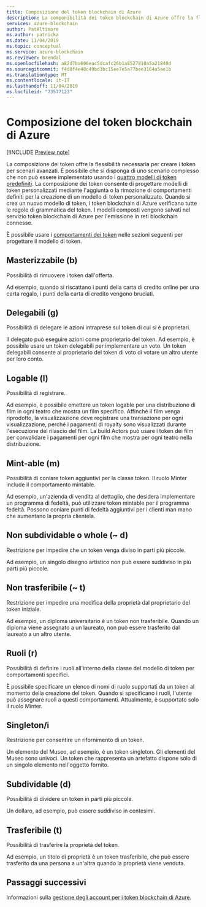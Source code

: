 ```yaml
---
title: Composizione del token blockchain di Azure
description: La componibilità dei token blockchain di Azure offre la flessibilità necessaria per creare token per scenari avanzati.
services: azure-blockchain
author: PatAltimore
ms.author: patricka
ms.date: 11/04/2019
ms.topic: conceptual
ms.service: azure-blockchain
ms.reviewer: brendal
ms.openlocfilehash: a82d7ba606eac5dcafc26b1a8527810a5a21840d
ms.sourcegitcommit: f4d8f4e48c49bd3bc15ee7e5a77bee3164a5ae1b
ms.translationtype: MT
ms.contentlocale: it-IT
ms.lasthandoff: 11/04/2019
ms.locfileid: "73577123"
---
```

# <a name="azure-blockchain-tokens-composability"></a>Composizione del token blockchain di Azure

[!INCLUDE [Preview note](./includes/preview.md)]

La composizione dei token offre la flessibilità necessaria per creare i token per scenari avanzati. È possibile che si disponga di uno scenario complesso che non può essere implementato usando i [quattro modelli di token predefiniti](templates.md#base-token-types). La composizione dei token consente di progettare modelli di token personalizzati mediante l'aggiunta o la rimozione di comportamenti definiti per la creazione di un modello di token personalizzato. Quando si crea un nuovo modello di token, i token blockchain di Azure verificano tutte le regole di grammatica del token. I modelli composti vengono salvati nel servizio token blockchain di Azure per l'emissione in reti blockchain connesse.

È possibile usare i [comportamenti dei token](templates.md#token-behaviors) nelle sezioni seguenti per progettare il modello di token.

## <a name="burnable-b"></a>Masterizzabile (b)

Possibilità di rimuovere i token dall'offerta.

Ad esempio, quando si riscattano i punti della carta di credito online per una carta regalo, i punti della carta di credito vengono bruciati.

## <a name="delegable-g"></a>Delegabili (g)

Possibilità di delegare le azioni intraprese sul token di cui si è proprietari.

Il delegato può eseguire azioni come proprietario del token. Ad esempio, è possibile usare un token delegabili per implementare un voto. Un token delegabili consente al proprietario del token di voto di votare un altro utente per loro conto.

## <a name="logable-l"></a>Logable (l)

Possibilità di registrare.

Ad esempio, è possibile emettere un token logable per una distribuzione di film in ogni teatro che mostra un film specifico. Affinché il film venga riprodotto, la visualizzazione deve registrare una transazione per ogni visualizzazione, perché i pagamenti di royalty sono visualizzati durante l'esecuzione del rilascio del film. La build Actors può usare i token dei film per convalidare i pagamenti per ogni film che mostra per ogni teatro nella distribuzione.

## <a name="mint-able-m"></a>Mint-able (m)

Possibilità di coniare token aggiuntivi per la classe token. Il ruolo Minter include il comportamento mintable.

Ad esempio, un'azienda di vendita al dettaglio, che desidera implementare un programma di fedeltà, può utilizzare token mintable per il programma fedeltà. Possono coniare punti di fedeltà aggiuntivi per i clienti man mano che aumentano la propria clientela.  

## <a name="non-subdividable-or-whole-d"></a>Non subdividable o whole (~ d)

Restrizione per impedire che un token venga diviso in parti più piccole.

Ad esempio, un singolo disegno artistico non può essere suddiviso in più parti più piccole. 

## <a name="non-transferable-t"></a>Non trasferibile (~ t)

Restrizione per impedire una modifica della proprietà dal proprietario del token iniziale.

Ad esempio, un diploma universitario è un token non trasferibile. Quando un diploma viene assegnato a un laureato, non può essere trasferito dal laureato a un altro utente.

## <a name="roles-r"></a>Ruoli (r)

Possibilità di definire i ruoli all'interno della classe del modello di token per comportamenti specifici.

È possibile specificare un elenco di nomi di ruolo supportati da un token al momento della creazione del token. Quando si specificano i ruoli, l'utente può assegnare ruoli a questi comportamenti. Attualmente, è supportato solo il ruolo Minter.

## <a name="singleton-s"></a>Singleton/i

Restrizione per consentire un rifornimento di un token.

Un elemento del Museo, ad esempio, è un token singleton. Gli elementi del Museo sono univoci. Un token che rappresenta un artefatto dispone solo di un singolo elemento nell'oggetto fornito.

## <a name="subdividable-d"></a>Subdividable (d)

Possibilità di dividere un token in parti più piccole.

Un dollaro, ad esempio, può essere suddiviso in centesimi.

## <a name="transferable-t"></a>Trasferibile (t)

Possibilità di trasferire la proprietà del token.

Ad esempio, un titolo di proprietà è un token trasferibile, che può essere trasferito da una persona a un'altra quando la proprietà viene venduta.

## <a name="next-steps"></a>Passaggi successivi

Informazioni sulla [gestione degli account per i token blockchain di Azure](account-management.md).
